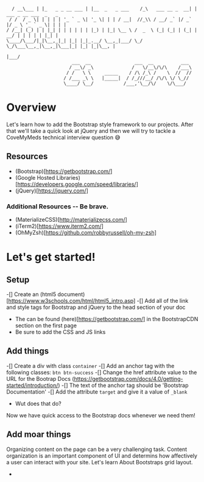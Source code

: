 ```___      _                 _                   _                 _
  / __\___ | |_   _ _ __ ___ | |__  _   _ ___    /_\   ___ __ _  __| | ___ _ __ ___  _   _
 / /  / _ \| | | | | '_ ` _ \| '_ \| | | / __|  //_\\ / __/ _` |/ _` |/ _ \ '_ ` _ \| | | |
/ /__| (_) | | |_| | | | | | | |_) | |_| \__ \ /  _  \ (_| (_| | (_| |  __/ | | | | | |_| |
\____/\___/|_|\__,_|_| |_| |_|_.__/ \__,_|___/ \_/ \_/\___\__,_|\__,_|\___|_| |_| |_|\__, |
                                                                                     |___/
                        ___  __                ___  __          ___
                       / __\/ _\              /   \/__\/\/\    /___\
                      / /   \ \     _____    / /\ /_\ /    \  //  //
                     / /___ _\ \   |_____|  / /_///__/ /\/\ \/ \_//
                     \____/ \__/           /___,'\__/\/    \/\___/
```
# Overview

Let's learn how to add the Bootstrap style framework to our projects. After that we'll take a quick
look at jQuery and then we will try to tackle a CoveMyMeds technical interview question 😅

## Resources

- (Bootstrap)[https://getbootstrap.com/]
- (Google Hosted Libraries)[https://developers.google.com/speed/libraries/]
- (jQuery)[https://jquery.com/]

### Additional Resources -- Be brave.

- (MaterializeCSS)[http://materializecss.com/]
- (iTerm2)[https://www.iterm2.com/]
- (OhMyZsh)[https://github.com/robbyrussell/oh-my-zsh]

# Let's get started!

## Setup

-[] Create an (html5 document)[https://www.w3schools.com/html/html5_intro.asp]
-[] Add all of the link and style tags for Bootstrap and jQuery to the head section of your doc
 - The can be found (here)[https://getbootstrap.com/] in the BootstrapCDN section on the first page
 - Be sure to add the CSS and JS links

## Add things

-[] Create a div with class `container`
-[] Add an anchor tag with the following classes: `btn btn-success`
  -[] Change the href attribute value to the URL for the Bootrap Docs (https://getbootstrap.com/docs/4.0/getting-started/introduction/)
  -[] The text of the anchor tag should be 'Bootstrap Documentation'
  -[] Add the attribute `target` and give it a value of `_blank`
  - Wut does that do?

Now we have quick access to the Bootstrap docs whenever we need them!

## Add moar things

Organizing content on the page can be a very challenging task. Content organization is an important
component of UI and determins how affectively a user can interact with your site. Let's learn About
Bootstraps grid layout.

-
